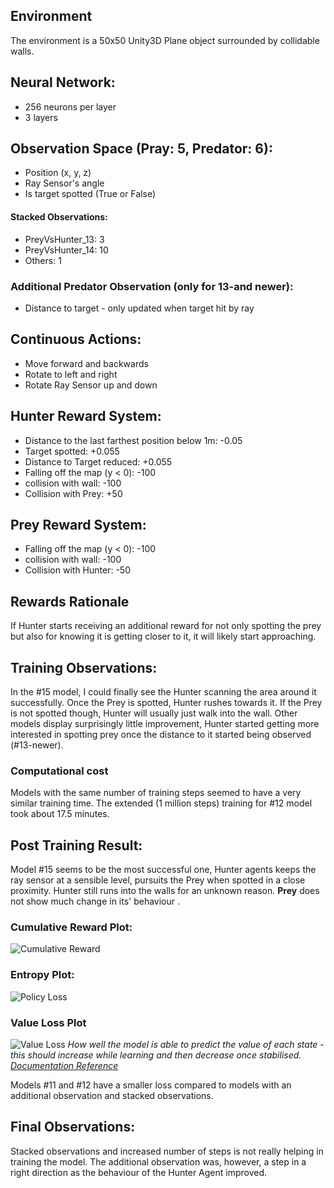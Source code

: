 ## Environment
The environment is a 50x50 Unity3D Plane object surrounded by collidable walls.
## Neural Network:
- 256 neurons per layer
- 3 layers
## Observation Space (Pray: 5, Predator: 6):
- Position (x, y, z)
- Ray Sensor's angle
- Is target spotted (True or False)
#### Stacked Observations:
- PreyVsHunter_13: 3
- PreyVsHunter_14: 10
- Others: 1
### Additional Predator Observation (only for 13-and newer):
- Distance to target - only updated when target hit by ray
## Continuous Actions:
- Move forward and backwards
- Rotate to left and right
- Rotate Ray Sensor up and down
## Hunter Reward System:
- Distance to the last farthest position below 1m:  -0.05
- Target spotted: +0.055
- Distance to Target reduced: +0.055
- Falling off the map (y < 0): -100
- collision with wall: -100
- Collision with Prey: +50
## Prey Reward System:
- Falling off the map (y < 0): -100
- collision with wall: -100
- Collision with Hunter: -50
## Rewards Rationale
If Hunter starts receiving an additional reward for not only spotting the prey but also for knowing it is getting closer to it, it will likely start approaching.
## Training Observations:
In the #15 model, I could finally see the Hunter scanning the area around it successfully. Once the Prey is spotted, Hunter rushes towards it. If the Prey is not spotted though, Hunter will usually just walk into the wall.
Other models display surprisingly little improvement, Hunter started getting more interested in spotting prey once the distance to it started being observed (#13-newer).
### Computational cost
Models with the same number of training steps seemed to have a very similar training time.
The extended (1 million steps) training for #12 model took about 17.5 minutes.
## Post Training Result:
Model #15 seems to be the most successful one, Hunter agents keeps the ray sensor at a sensible level, pursuits the Prey when spotted in a close proximity. Hunter still runs into the walls for an unknown reason.
**Prey** does not show much change in its' behaviour .
### Cumulative Reward Plot:
![Cumulative Reward](Observations/Simple%20Square%20Environment/Ray%20Sensor%20with%20Rotation%2012.03/CumulativeReward.png)
### Entropy Plot:
![Policy Loss](Entropy.png)
### Value Loss Plot
![Value Loss](Observations/Simple%20Square%20Environment/Ray%20Sensor%20with%20Rotation%2012.03/ValueLoss.png)
*How well the model is able to predict the value of each state - this should increase while learning and then decrease once stabilised. [Documentation Reference](<https://unity-technologies.github.io/ml-agents/Using-Tensorboard/#:~:text=Losses/Value%20Loss%20(PPO%3B,decrease%20once%20the%20reward%20stabilizes.>)* 

Models #11 and #12 have a smaller loss compared to models with an additional observation and stacked observations.

## Final Observations:
Stacked observations and increased number of steps is not really helping in training the model. The additional observation was, however, a step in a right direction as the behaviour of the Hunter Agent improved.
